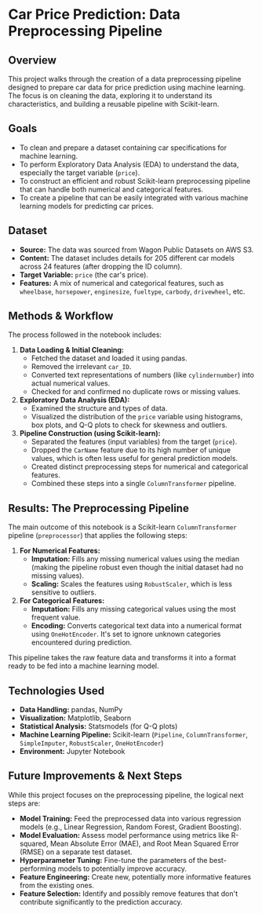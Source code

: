# Car Price Prediction: Data Preprocessing Pipeline

## Overview

This project walks through the creation of a data preprocessing pipeline designed to prepare car data for price prediction using machine learning. The focus is on cleaning the data, exploring it to understand its characteristics, and building a reusable pipeline with Scikit-learn.

## Goals

*   To clean and prepare a dataset containing car specifications for machine learning.
*   To perform Exploratory Data Analysis (EDA) to understand the data, especially the target variable (`price`).
*   To construct an efficient and robust Scikit-learn preprocessing pipeline that can handle both numerical and categorical features.
*   To create a pipeline that can be easily integrated with various machine learning models for predicting car prices.

## Dataset

*   **Source:** The data was sourced from Wagon Public Datasets on AWS S3.
*   **Content:** The dataset includes details for 205 different car models across 24 features (after dropping the ID column).
*   **Target Variable:** `price` (the car's price).
*   **Features:** A mix of numerical and categorical features, such as `wheelbase`, `horsepower`, `enginesize`, `fueltype`, `carbody`, `drivewheel`, etc.

## Methods & Workflow

The process followed in the notebook includes:

1.  **Data Loading & Initial Cleaning:**
    *   Fetched the dataset and loaded it using pandas.
    *   Removed the irrelevant `car_ID`.
    *   Converted text representations of numbers (like `cylindernumber`) into actual numerical values.
    *   Checked for and confirmed no duplicate rows or missing values.
2.  **Exploratory Data Analysis (EDA):**
    *   Examined the structure and types of data.
    *   Visualized the distribution of the `price` variable using histograms, box plots, and Q-Q plots to check for skewness and outliers.
3.  **Pipeline Construction (using Scikit-learn):**
    *   Separated the features (input variables) from the target (`price`).
    *   Dropped the `CarName` feature due to its high number of unique values, which is often less useful for general prediction models.
    *   Created distinct preprocessing steps for numerical and categorical features.
    *   Combined these steps into a single `ColumnTransformer` pipeline.

## Results: The Preprocessing Pipeline

The main outcome of this notebook is a Scikit-learn `ColumnTransformer` pipeline (`preprocessor`) that applies the following steps:

1.  **For Numerical Features:**
    *   **Imputation:** Fills any missing numerical values using the median (making the pipeline robust even though the initial dataset had no missing values).
    *   **Scaling:** Scales the features using `RobustScaler`, which is less sensitive to outliers.
2.  **For Categorical Features:**
    *   **Imputation:** Fills any missing categorical values using the most frequent value.
    *   **Encoding:** Converts categorical text data into a numerical format using `OneHotEncoder`. It's set to ignore unknown categories encountered during prediction.

This pipeline takes the raw feature data and transforms it into a format ready to be fed into a machine learning model.

## Technologies Used

*   **Data Handling:** pandas, NumPy
*   **Visualization:** Matplotlib, Seaborn
*   **Statistical Analysis:** Statsmodels (for Q-Q plots)
*   **Machine Learning Pipeline:** Scikit-learn (`Pipeline`, `ColumnTransformer`, `SimpleImputer`, `RobustScaler`, `OneHotEncoder`)
*   **Environment:** Jupyter Notebook

## Future Improvements & Next Steps

While this project focuses on the preprocessing pipeline, the logical next steps are:

*   **Model Training:** Feed the preprocessed data into various regression models (e.g., Linear Regression, Random Forest, Gradient Boosting).
*   **Model Evaluation:** Assess model performance using metrics like R-squared, Mean Absolute Error (MAE), and Root Mean Squared Error (RMSE) on a separate test dataset.
*   **Hyperparameter Tuning:** Fine-tune the parameters of the best-performing models to potentially improve accuracy.
*   **Feature Engineering:** Create new, potentially more informative features from the existing ones.
*   **Feature Selection:** Identify and possibly remove features that don't contribute significantly to the prediction accuracy.
